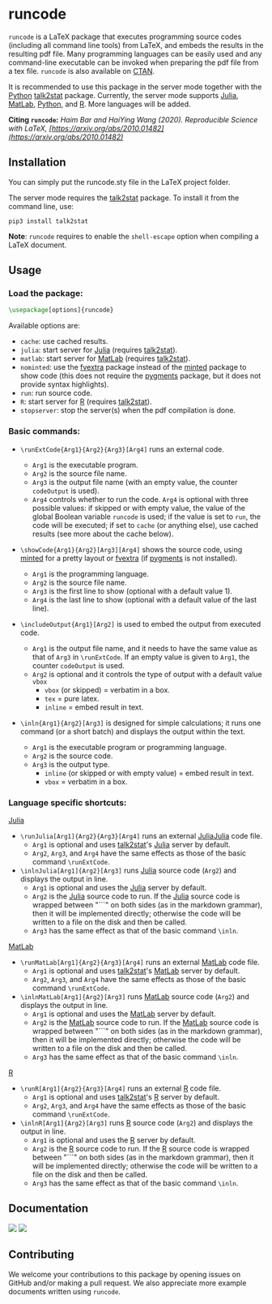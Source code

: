 # runcode

`runcode` is a LaTeX package that executes programming source codes (including all command line tools) from LaTeX, and embeds the results in the resulting pdf file. Many programming languages can be easily used and any command-line executable can be invoked when preparing the pdf file from a tex file. `runcode` is also available on [CTAN](https://ctan.org/pkg/runcode).

It is recommended to use this package in the server mode together with the [Python](https://www.python.org/) [talk2stat](https://pypi.org/project/talk2stat/) package. Currently, the server mode supports [Julia](https://julialang.org/), [MatLab](https://www.mathworks.com/products/matlab.html), [Python](https://www.python.org/), and [R](https://www.r-project.org/). More languages will be added.

**Citing `runcode`:** *Haim Bar and HaiYing Wang (2020). Reproducible Science with LaTeX, [https://arxiv.org/abs/2010.01482](https://arxiv.org/abs/2010.01482)*

## Installation

You can simply put the runcode.sty file in the LaTeX project folder.

The server mode requires the [talk2stat](https://pypi.org/project/talk2stat/) package. To install it from the command line, use:
```
pip3 install talk2stat
```

**Note**: `runcode` requires to enable the `shell-escape` option when compiling a LaTeX document.
 <!-- From the command line, it is done like this: -->
<!-- ``` -->
<!-- latex --shell-escape myFile.tex -->
<!-- ``` -->

## Usage
### Load the package:
```latex
\usepackage[options]{runcode}
```
Available options are: 

-  `cache`: use cached results.
-  `julia`: start server for [Julia](https://julialang.org/) (requires [talk2stat](https://pypi.org/project/talk2stat/)).
-  `matlab`: start server for [MatLab](https://www.mathworks.com/products/matlab.html) (requires [talk2stat](https://pypi.org/project/talk2stat/)).
-  `nominted`: use the [fvextra](https://ctan.org/pkg/fvextra) package instead of the [minted](https://ctan.org/pkg/minted) package to show code (this does not require the [pygments](https://pygments.org/) package, but it does not provide syntax highlights).
-  `run`: run source code.
-  `R`: start server for [R](https://www.r-project.org/) (requires [talk2stat](https://pypi.org/project/talk2stat/)).
-  `stopserver`: stop the server(s) when the pdf compilation is done.

### Basic commands:
- `\runExtCode{Arg1}{Arg2}{Arg3}[Arg4]` runs an external code.
  - `Arg1` is the executable program.
  - `Arg2` is the source file name.
  - `Arg3` is the output file name (with an empty value, the counter
  `codeOutput` is used).
  - `Arg4` controls whether to run the code. `Arg4` is optional with three possible values: if skipped or with empty value, the value of the global Boolean variable `runcode` is used; if the value is set to `run`, the code will be executed; if set to `cache` (or anything else), use cached results (see more about the cache below).

- `\showCode{Arg1}{Arg2}[Arg3][Arg4]` shows the source code,
  using [minted](https://ctan.org/pkg/minted) for a pretty layout or [fvextra](https://ctan.org/pkg/fvextra) (if [pygments](https://pygments.org/) is not installed). 
  - `Arg1` is the programming language.
  - `Arg2` is the source file name.
  - `Arg3` is the first line to show (optional with a default value 1).
  - `Arg4` is the last line to show (optional with a default value of the last line).
- `\includeOutput{Arg1}[Arg2]` is used to embed the output from executed code.
  - `Arg1` is the output file name, and it needs to have the same value as that of `Arg3` in `\runExtCode`. If an empty value is given to `Arg1`, the counter `codeOutput` is used. 
  - `Arg2` is optional and it controls the type of output with a default value `vbox` 
    - `vbox` (or skipped) = verbatim in a box.
	- `tex` = pure latex.
	- `inline` = embed result in text. 
- `\inln{Arg1}{Arg2}[Arg3]` is designed for simple calculations; it runs one command (or a short batch) and displays the output within the text. 
  - `Arg1` is the executable program or programming language. 
  - `Arg2` is the source code. 
  - `Arg3` is the output type.
    - `inline` (or skipped or with empty value) = embed result in text.
	- `vbox` = verbatim in a box.

### Language specific shortcuts:

[Julia](https://julialang.org/) 
 
- `\runJulia[Arg1]{Arg2}{Arg3}[Arg4]` runs an external [Julia](https://julialang.org/)[Julia](https://julialang.org/) code file.
  - `Arg1` is optional and uses [talk2stat](https://pypi.org/project/talk2stat/)'s [Julia](https://julialang.org/) server by default.
  - `Arg2`, `Arg3`, and `Arg4` have the same effects as those of the basic command `\runExtCode`. 
- `\inlnJulia[Arg1]{Arg2}[Arg3]` runs [Julia](https://julialang.org/) source code (`Arg2`) and displays the output in line.
  - `Arg1` is optional and uses the [Julia](https://julialang.org/) server by default.
  - `Arg2` is the [Julia](https://julialang.org/) source code to run. If the [Julia](https://julialang.org/) source code is wrapped between "```" on both sides (as in the markdown grammar), then it will be implemented directly; otherwise the code will be written to a file on the disk and then be called.
  - `Arg3` has the same effect as that of the basic command `\inln`.

[MatLab](https://www.mathworks.com/products/matlab.html)

- `\runMatLab[Arg1]{Arg2}{Arg3}[Arg4]`
 runs an external [MatLab](https://www.mathworks.com/products/matlab.html) code file.
  - `Arg1` is optional and uses [talk2stat](https://pypi.org/project/talk2stat/)'s [MatLab](https://www.mathworks.com/products/matlab.html) server by default.
  - `Arg2`, `Arg3`, and `Arg4` have the same effects as those of the basic command `\runExtCode`. 
- `\inlnMatLab[Arg1]{Arg2}[Arg3]` runs [MatLab](https://www.mathworks.com/products/matlab.html) source code (`Arg2`) and displays the output in line.
  - `Arg1` is optional and uses the [MatLab](https://www.mathworks.com/products/matlab.html) server by default.
  - `Arg2` is the [MatLab](https://www.mathworks.com/products/matlab.html) source code to run. If the [MatLab](https://www.mathworks.com/products/matlab.html) source code is wrapped between "```" on both sides (as in the markdown grammar), then it will be implemented directly; otherwise the code will be written to a file on the disk and then be called.
  - `Arg3` has the same effect as that of the basic command `\inln`.

[R](https://www.r-project.org/)
 
- `\runR[Arg1]{Arg2}{Arg3}[Arg4]` runs an external [R](https://www.r-project.org/) code file.
  - `Arg1` is optional and uses [talk2stat](https://pypi.org/project/talk2stat/)'s [R](https://www.r-project.org/) server by default.
  - `Arg2`, `Arg3`, and `Arg4` have the same effects as those of the basic command `\runExtCode`. 
- `\inlnR[Arg1]{Arg2}[Arg3]` runs [R](https://www.r-project.org/) source code (`Arg2`) and displays the output in line.
  - `Arg1` is optional and uses the [R](https://www.r-project.org/) server by default.
  - `Arg2` is the [R](https://www.r-project.org/) source code to run. If the [R](https://www.r-project.org/) source code is wrapped between "```" on both sides (as in the markdown grammar), then it will be implemented directly; otherwise the code will be written to a file on the disk and then be called.
  - `Arg3` has the same effect as that of the basic command `\inln`.


## Documentation

[![](https://img.shields.io/badge/docs-stable-blue.svg)]()
[![](https://img.shields.io/badge/docs-dev-blue.svg)]()


## Contributing

We welcome your contributions to this package by opening issues on GitHub and/or making a pull request. We also appreciate more example documents written using `runcode`.
